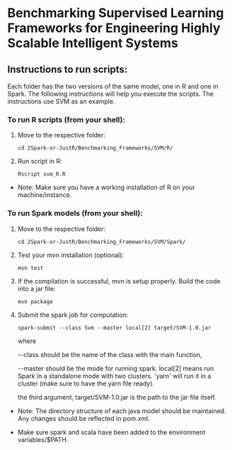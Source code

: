 # Benchmarking Supervised Learning Frameworks for Engineering Highly Scalable Intelligent Systems

## Instructions to run scripts:

Each folder has the two versions of the same model, one in R and one in Spark. 
The following instructions will help you execute the scripts. The instructions use SVM as an example.


### To run R scripts (from your shell):

1. Move to the respective folder:

	 `cd 2Spark-or-JustR/Benchmarking_Frameworks/SVM/R/`

2. Run script in R:

	`Rscript svm_R.R`

* Note: Make sure you have a working installation of R on your machine/instance.


### To run Spark models (from your shell):

1. Move to the respective folder:

	 `cd 2Spark-or-JustR/Benchmarking_Frameworks/SVM/Spark/`

2. Test your mvn installation (optional):

	`mvn test`

3. If the compilation is successful, mvn is setup properly. Build the code into a jar file:

	`mvn package`

4. Submit the spark job for computation:

	`spark-submit --class Svm --master local[2] target/SVM-1.0.jar`

   where 
   
	--class should be the name of the class with the main function,
	
 	--master should be the mode for running spark. local[2] means run Spark in a standalone mode with two clusters. 'yarn' will run it in a cluster (make sure to have the yarn file ready).
	
	the third argument, target/SVM-1.0.jar is the path to the jar file itself.

* Note: The directory structure of each java model should be maintained. Any changes should be reflected in pom.xml.

* Make sure spark and scala have been added to the environment variables/$PATH.
